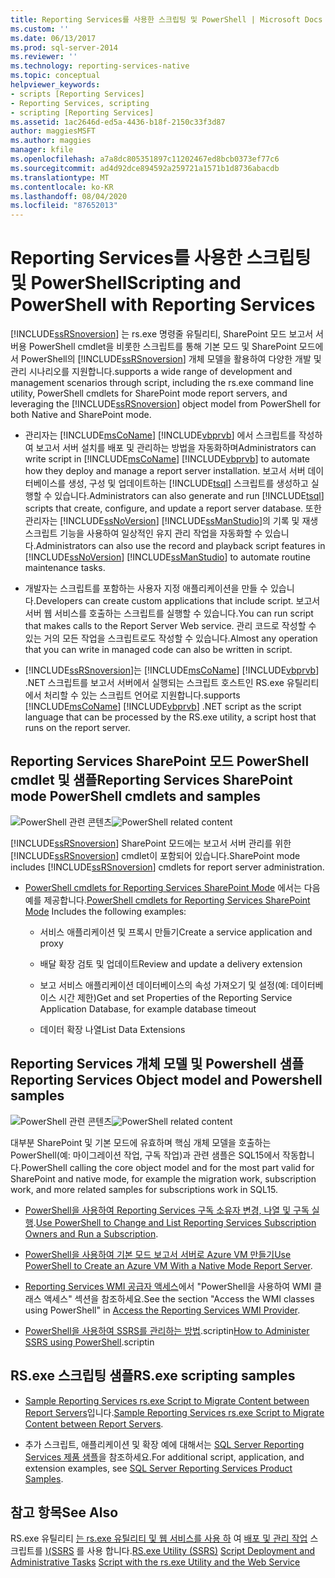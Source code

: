 ```yaml
---
title: Reporting Services를 사용한 스크립팅 및 PowerShell | Microsoft Docs
ms.custom: ''
ms.date: 06/13/2017
ms.prod: sql-server-2014
ms.reviewer: ''
ms.technology: reporting-services-native
ms.topic: conceptual
helpviewer_keywords:
- scripts [Reporting Services]
- Reporting Services, scripting
- scripting [Reporting Services]
ms.assetid: 1ac2646d-ed5a-4436-b18f-2150c33f3d87
author: maggiesMSFT
ms.author: maggies
manager: kfile
ms.openlocfilehash: a7a8dc805351897c11202467ed8bcb0373ef77c6
ms.sourcegitcommit: ad4d92dce894592a259721a1571b1d8736abacdb
ms.translationtype: MT
ms.contentlocale: ko-KR
ms.lasthandoff: 08/04/2020
ms.locfileid: "87652013"
---
```

# <a name="scripting-and-powershell-with-reporting-services"></a><span data-ttu-id="cbd21-102">Reporting Services를 사용한 스크립팅 및 PowerShell</span><span class="sxs-lookup"><span data-stu-id="cbd21-102">Scripting and PowerShell with Reporting Services</span></span>
  [!INCLUDE[ssRSnoversion](../../../includes/ssrsnoversion-md.md)] <span data-ttu-id="cbd21-103">는 rs.exe 명령줄 유틸리티, SharePoint 모드 보고서 서버용 PowerShell cmdlet을 비롯한 스크립트를 통해 기본 모드 및 SharePoint 모드에서 PowerShell의 [!INCLUDE[ssRSnoversion](../../../includes/ssrsnoversion-md.md)] 개체 모델을 활용하여 다양한 개발 및 관리 시나리오를 지원합니다.</span><span class="sxs-lookup"><span data-stu-id="cbd21-103">supports a wide range of development and management scenarios through script, including the rs.exe command line utility, PowerShell cmdlets for SharePoint mode report servers, and leveraging the [!INCLUDE[ssRSnoversion](../../../includes/ssrsnoversion-md.md)] object model from PowerShell for both Native and SharePoint mode.</span></span>

-   <span data-ttu-id="cbd21-104">관리자는 [!INCLUDE[msCoName](../../../includes/msconame-md.md)] [!INCLUDE[vbprvb](../../../includes/vbprvb-md.md)] 에서 스크립트를 작성하여 보고서 서버 설치를 배포 및 관리하는 방법을 자동화하며</span><span class="sxs-lookup"><span data-stu-id="cbd21-104">Administrators can write script in [!INCLUDE[msCoName](../../../includes/msconame-md.md)] [!INCLUDE[vbprvb](../../../includes/vbprvb-md.md)] to automate how they deploy and manage a report server installation.</span></span> <span data-ttu-id="cbd21-105">보고서 서버 데이터베이스를 생성, 구성 및 업데이트하는 [!INCLUDE[tsql](../../includes/tsql-md.md)] 스크립트를 생성하고 실행할 수 있습니다.</span><span class="sxs-lookup"><span data-stu-id="cbd21-105">Administrators can also generate and run [!INCLUDE[tsql](../../includes/tsql-md.md)] scripts that create, configure, and update a report server database.</span></span> <span data-ttu-id="cbd21-106">또한 관리자는 [!INCLUDE[ssNoVersion](../../includes/ssnoversion-md.md)] [!INCLUDE[ssManStudio](../../includes/ssmanstudio-md.md)]의 기록 및 재생 스크립트 기능을 사용하여 일상적인 유지 관리 작업을 자동화할 수 있습니다.</span><span class="sxs-lookup"><span data-stu-id="cbd21-106">Administrators can also use the record and playback script features in [!INCLUDE[ssNoVersion](../../includes/ssnoversion-md.md)] [!INCLUDE[ssManStudio](../../includes/ssmanstudio-md.md)] to automate routine maintenance tasks.</span></span>

-   <span data-ttu-id="cbd21-107">개발자는 스크립트를 포함하는 사용자 지정 애플리케이션을 만들 수 있습니다.</span><span class="sxs-lookup"><span data-stu-id="cbd21-107">Developers can create custom applications that include script.</span></span> <span data-ttu-id="cbd21-108">보고서 서버 웹 서비스를 호출하는 스크립트를 실행할 수 있습니다.</span><span class="sxs-lookup"><span data-stu-id="cbd21-108">You can run script that makes calls to the Report Server Web service.</span></span> <span data-ttu-id="cbd21-109">관리 코드로 작성할 수 있는 거의 모든 작업을 스크립트로도 작성할 수 있습니다.</span><span class="sxs-lookup"><span data-stu-id="cbd21-109">Almost any operation that you can write in managed code can also be written in script.</span></span>

-   [!INCLUDE[ssRSnoversion](../../../includes/ssrsnoversion-md.md)]<span data-ttu-id="cbd21-110">는 [!INCLUDE[msCoName](../../../includes/msconame-md.md)] [!INCLUDE[vbprvb](../../../includes/vbprvb-md.md)] .NET 스크립트를 보고서 서버에서 실행되는 스크립트 호스트인 RS.exe 유틸리티에서 처리할 수 있는 스크립트 언어로 지원합니다.</span><span class="sxs-lookup"><span data-stu-id="cbd21-110">supports [!INCLUDE[msCoName](../../../includes/msconame-md.md)] [!INCLUDE[vbprvb](../../../includes/vbprvb-md.md)] .NET script as the script language that can be processed by the RS.exe utility, a script host that runs on the report server.</span></span>

## <a name="reporting-services-sharepoint-mode-powershell-cmdlets-and-samples"></a><span data-ttu-id="cbd21-111">Reporting Services SharePoint 모드 PowerShell cmdlet 및 샘플</span><span class="sxs-lookup"><span data-stu-id="cbd21-111">Reporting Services SharePoint mode PowerShell cmdlets and samples</span></span>
 <span data-ttu-id="cbd21-112">![PowerShell 관련 콘텐츠](../media/rs-powershellicon.jpg "PowerShell 관련 콘텐츠")</span><span class="sxs-lookup"><span data-stu-id="cbd21-112">![PowerShell related content](../media/rs-powershellicon.jpg "PowerShell related content")</span></span>

 [!INCLUDE[ssRSnoversion](../../../includes/ssrsnoversion-md.md)] <span data-ttu-id="cbd21-113">SharePoint 모드에는 보고서 서버 관리를 위한 [!INCLUDE[ssRSnoversion](../../../includes/ssrsnoversion-md.md)] cmdlet이 포함되어 있습니다.</span><span class="sxs-lookup"><span data-stu-id="cbd21-113">SharePoint mode includes [!INCLUDE[ssRSnoversion](../../../includes/ssrsnoversion-md.md)] cmdlets for report server administration.</span></span>

-   <span data-ttu-id="cbd21-114">[PowerShell cmdlets for Reporting Services SharePoint Mode](../powershell-cmdlets-for-reporting-services-sharepoint-mode.md) 에서는 다음 예를 제공합니다.</span><span class="sxs-lookup"><span data-stu-id="cbd21-114">[PowerShell cmdlets for Reporting Services SharePoint Mode](../powershell-cmdlets-for-reporting-services-sharepoint-mode.md) Includes the following examples:</span></span>

    -   <span data-ttu-id="cbd21-115">서비스 애플리케이션 및 프록시 만들기</span><span class="sxs-lookup"><span data-stu-id="cbd21-115">Create a service application and proxy</span></span>

    -   <span data-ttu-id="cbd21-116">배달 확장 검토 및 업데이트</span><span class="sxs-lookup"><span data-stu-id="cbd21-116">Review and update a delivery extension</span></span>

    -   <span data-ttu-id="cbd21-117">보고 서비스 애플리케이션 데이터베이스의 속성 가져오기 및 설정(예: 데이터베이스 시간 제한)</span><span class="sxs-lookup"><span data-stu-id="cbd21-117">Get and set Properties of the Reporting Service Application Database, for example database timeout</span></span>

    -   <span data-ttu-id="cbd21-118">데이터 확장 나열</span><span class="sxs-lookup"><span data-stu-id="cbd21-118">List Data Extensions</span></span>

## <a name="reporting-services-object-model-and-powershell-samples"></a><span data-ttu-id="cbd21-119">Reporting Services 개체 모델 및 Powershell 샘플</span><span class="sxs-lookup"><span data-stu-id="cbd21-119">Reporting Services Object model and Powershell samples</span></span>
 <span data-ttu-id="cbd21-120">![PowerShell 관련 콘텐츠](../media/rs-powershellicon.jpg "PowerShell 관련 콘텐츠")</span><span class="sxs-lookup"><span data-stu-id="cbd21-120">![PowerShell related content](../media/rs-powershellicon.jpg "PowerShell related content")</span></span>

 <span data-ttu-id="cbd21-121">대부분 SharePoint 및 기본 모드에 유효하며 핵심 개체 모델을 호출하는 PowerShell(예: 마이그레이션 작업, 구독 작업)과 관련 샘플은 SQL15에서 작동합니다.</span><span class="sxs-lookup"><span data-stu-id="cbd21-121">PowerShell calling the core object model and for the most part valid for SharePoint and native mode, for example the migration work, subscription work, and more related samples for subscriptions work in SQL15.</span></span>

-   <span data-ttu-id="cbd21-122">[PowerShell을 사용하여 Reporting Services 구독 소유자 변경, 나열 및 구독 실행](../subscriptions/manage-subscription-owners-and-run-subscription-powershell.md).</span><span class="sxs-lookup"><span data-stu-id="cbd21-122">[Use PowerShell to Change and List Reporting Services Subscription Owners and Run a Subscription](../subscriptions/manage-subscription-owners-and-run-subscription-powershell.md).</span></span>

-   <span data-ttu-id="cbd21-123">[PowerShell을 사용하여 기본 모드 보고서 서버로 Azure VM 만들기](https://msdn.microsoft.com/library/azure/dn449661.aspx)</span><span class="sxs-lookup"><span data-stu-id="cbd21-123">[Use PowerShell to Create an Azure VM With a Native Mode Report Server](https://msdn.microsoft.com/library/azure/dn449661.aspx).</span></span>

-   <span data-ttu-id="cbd21-124">[Reporting Services WMI 공급자 액세스](access-the-reporting-services-wmi-provider.md)에서 "PowerShell을 사용하여 WMI 클래스 액세스" 섹션을 참조하세요.</span><span class="sxs-lookup"><span data-stu-id="cbd21-124">See the section "Access the WMI classes using PowerShell" in [Access the Reporting Services WMI Provider](access-the-reporting-services-wmi-provider.md).</span></span>

-   <span data-ttu-id="cbd21-125">[PowerShell을 사용하여 SSRS를 관리하는 방법](https://www.sqlshack.com/how-to-administer-sql-server-reporting-services-ssrs-subscriptions-using-powershell/).scriptin</span><span class="sxs-lookup"><span data-stu-id="cbd21-125">[How to Administer SSRS using PowerShell](https://www.sqlshack.com/how-to-administer-sql-server-reporting-services-ssrs-subscriptions-using-powershell/).scriptin</span></span>

## <a name="rsexe-scripting-samples"></a><span data-ttu-id="cbd21-126">RS.exe 스크립팅 샘플</span><span class="sxs-lookup"><span data-stu-id="cbd21-126">RS.exe scripting samples</span></span>

-   <span data-ttu-id="cbd21-127">[Sample Reporting Services rs.exe Script to Migrate Content between Report Servers](sample-reporting-services-rs-exe-script-to-copy-content-between-report-servers.md)입니다.</span><span class="sxs-lookup"><span data-stu-id="cbd21-127">[Sample Reporting Services rs.exe Script to Migrate Content between Report Servers](sample-reporting-services-rs-exe-script-to-copy-content-between-report-servers.md).</span></span>

-   <span data-ttu-id="cbd21-128">추가 스크립트, 애플리케이션 및 확장 예에 대해서는 [SQL Server Reporting Services 제품 샘플](https://go.microsoft.com/fwlink/?LinkId=177889)을 참조하세요.</span><span class="sxs-lookup"><span data-stu-id="cbd21-128">For additional script, application, and extension examples, see [SQL Server Reporting Services Product Samples](https://go.microsoft.com/fwlink/?LinkId=177889).</span></span>

## <a name="see-also"></a><span data-ttu-id="cbd21-129">참고 항목</span><span class="sxs-lookup"><span data-stu-id="cbd21-129">See Also</span></span>
 <span data-ttu-id="cbd21-130">RS.exe 유틸리티 [는 rs.exe 유틸리티 및 웹 서비스를 사용 하](script-with-the-rs-exe-utility-and-the-web-service.md) 여 [배포 및 관리 작업](script-deployment-and-administrative-tasks.md) 스크립트를 [&#41;&#40;SSRS](rs-exe-utility-ssrs.md) 를 사용 합니다.</span><span class="sxs-lookup"><span data-stu-id="cbd21-130">[RS.exe Utility &#40;SSRS&#41;](rs-exe-utility-ssrs.md) [Script Deployment and Administrative Tasks](script-deployment-and-administrative-tasks.md) [Script with the rs.exe Utility and the Web Service](script-with-the-rs-exe-utility-and-the-web-service.md)</span></span>


